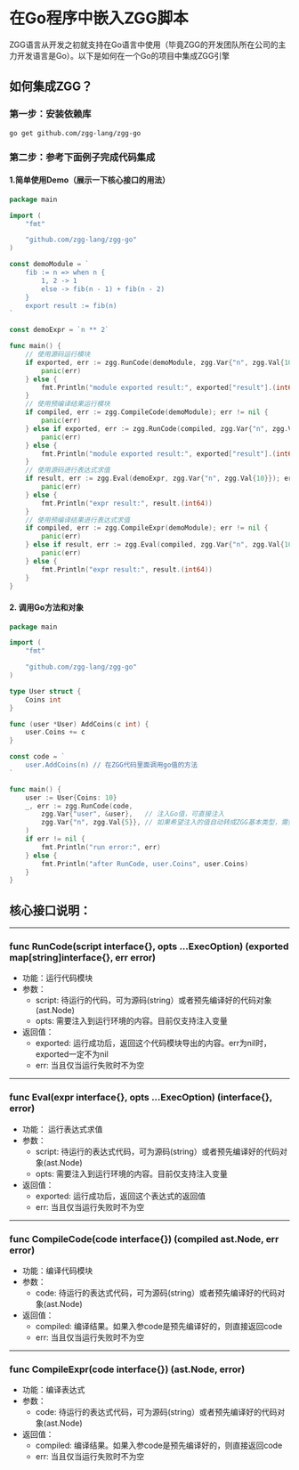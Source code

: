 # 在Go程序中嵌入ZGG脚本

ZGG语言从开发之初就支持在Go语言中使用（毕竟ZGG的开发团队所在公司的主力开发语言是Go）。以下是如何在一个Go的项目中集成ZGG引擎

## 如何集成ZGG？

### 第一步：安装依赖库

```
go get github.com/zgg-lang/zgg-go
```

### 第二步：参考下面例子完成代码集成

#### 1.简单使用Demo（展示一下核心接口的用法）

```go
package main

import (
	"fmt"

	"github.com/zgg-lang/zgg-go"
)

const demoModule = `
	fib := n => when n {
		1, 2 -> 1
		else -> fib(n - 1) + fib(n - 2)
	}
	export result := fib(n)
`

const demoExpr = `n ** 2`

func main() {
	// 使用源码运行模块
	if exported, err := zgg.RunCode(demoModule, zgg.Var{"n", zgg.Val{10}}); err != nil {
		panic(err)
	} else {
		fmt.Println("module exported result:", exported["result"].(int64))
	}
	// 使用预编译结果运行模块
	if compiled, err := zgg.CompileCode(demoModule); err != nil {
		panic(err)
	} else if exported, err := zgg.RunCode(compiled, zgg.Var{"n", zgg.Val{10}}); err != nil {
		panic(err)
	} else {
		fmt.Println("module exported result:", exported["result"].(int64))
	}
	// 使用源码进行表达式求值
	if result, err := zgg.Eval(demoExpr, zgg.Var{"n", zgg.Val{10}}); err != nil {
		panic(err)
	} else {
		fmt.Println("expr result:", result.(int64))
	}
	// 使用预编译结果进行表达式求值
	if compiled, err := zgg.CompileExpr(demoModule); err != nil {
		panic(err)
	} else if result, err := zgg.Eval(compiled, zgg.Var{"n", zgg.Val{10}}); err != nil {
		panic(err)
	} else {
		fmt.Println("expr result:", result.(int64))
	}
}
```

#### 2. 调用Go方法和对象
```go
package main

import (
	"fmt"

	"github.com/zgg-lang/zgg-go"
)

type User struct {
	Coins int
}

func (user *User) AddCoins(c int) {
	user.Coins += c
}

const code = `
	user.AddCoins(n) // 在ZGG代码里面调用go值的方法
`

func main() {
	user := User{Coins: 10}
	_, err := zgg.RunCode(code,
		zgg.Var{"user", &user},   // 注入Go值，可直接注入
		zgg.Var{"n", zgg.Val{5}}, // 如果希望注入的值自动转成ZGG基本类型，需要把Go的值用zgg.Val包装一下
	)
	if err != nil {
		fmt.Println("run error:", err)
	} else {
		fmt.Println("after RunCode, user.Coins", user.Coins)
	}
}
```

## 核心接口说明：

----------

### func RunCode(script interface{}, opts ...ExecOption) (exported map[string]interface{}, err error)

* 功能：运行代码模块
* 参数：
  * script: 待运行的代码，可为源码(string）或者预先编译好的代码对象(ast.Node)
  * opts: 需要注入到运行环境的内容。目前仅支持注入变量
* 返回值：
  * exported: 运行成功后，返回这个代码模块导出的内容。err为nil时，exported一定不为nil
  * err: 当且仅当运行失败时不为空

-----------

### func Eval(expr interface{}, opts ...ExecOption) (interface{}, error)
* 功能： 运行表达式求值
* 参数：
  * script: 待运行的表达式代码，可为源码(string）或者预先编译好的代码对象(ast.Node)
  * opts: 需要注入到运行环境的内容。目前仅支持注入变量
* 返回值：
  * exported: 运行成功后，返回这个表达式的返回值
  * err: 当且仅当运行失败时不为空

-----------

### func CompileCode(code interface{}) (compiled ast.Node, err error)
* 功能：编译代码模块
* 参数：
  * code: 待运行的表达式代码，可为源码(string）或者预先编译好的代码对象(ast.Node)
* 返回值：
  * compiled: 编译结果。如果入参code是预先编译好的，则直接返回code
  * err: 当且仅当运行失败时不为空

-----------

### func CompileExpr(code interface{}) (ast.Node, error)
* 功能：编译表达式
* 参数：
  * code: 待运行的表达式代码，可为源码(string）或者预先编译好的代码对象(ast.Node)
* 返回值：
  * compiled: 编译结果。如果入参code是预先编译好的，则直接返回code
  * err: 当且仅当运行失败时不为空
